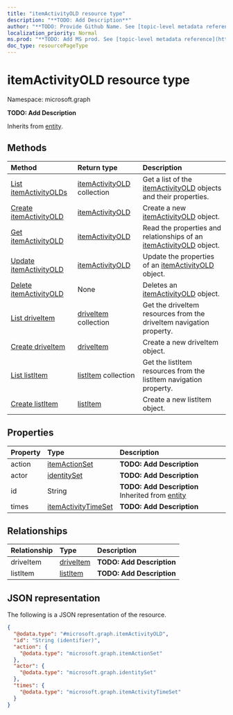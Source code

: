 ```yaml
---
title: "itemActivityOLD resource type"
description: "**TODO: Add Description**"
author: "**TODO: Provide Github Name. See [topic-level metadata reference](https://msgo.azurewebsites.net/add/document/guidelines/metadata.html#topic-level-metadata)**"
localization_priority: Normal
ms.prod: "**TODO: Add MS prod. See [topic-level metadata reference](https://msgo.azurewebsites.net/add/document/guidelines/metadata.html#topic-level-metadata)**"
doc_type: resourcePageType
---
```


# itemActivityOLD resource type

Namespace: microsoft.graph



**TODO: Add Description**


Inherits from [entity](../resources/entity.md).

## Methods
|Method|Return type|Description|
|:---|:---|:---|
|[List itemActivityOLDs](../api/itemactivityold-list.md)|[itemActivityOLD](../resources/itemactivityold.md) collection|Get a list of the [itemActivityOLD](../resources/itemactivityold.md) objects and their properties.|
|[Create itemActivityOLD](../api/itemactivityold-create.md)|[itemActivityOLD](../resources/itemactivityold.md)|Create a new [itemActivityOLD](../resources/itemactivityold.md) object.|
|[Get itemActivityOLD](../api/itemactivityold-get.md)|[itemActivityOLD](../resources/itemactivityold.md)|Read the properties and relationships of an [itemActivityOLD](../resources/itemactivityold.md) object.|
|[Update itemActivityOLD](../api/itemactivityold-update.md)|[itemActivityOLD](../resources/itemactivityold.md)|Update the properties of an [itemActivityOLD](../resources/itemactivityold.md) object.|
|[Delete itemActivityOLD](../api/itemactivityold-delete.md)|None|Deletes an [itemActivityOLD](../resources/itemactivityold.md) object.|
|[List driveItem](../api/itemactivityold-list-driveitem.md)|[driveItem](../resources/driveitem.md) collection|Get the driveItem resources from the driveItem navigation property.|
|[Create driveItem](../api/itemactivityold-post-driveitem.md)|[driveItem](../resources/driveitem.md)|Create a new driveItem object.|
|[List listItem](../api/itemactivityold-list-listitem.md)|[listItem](../resources/listitem.md) collection|Get the listItem resources from the listItem navigation property.|
|[Create listItem](../api/itemactivityold-post-listitem.md)|[listItem](../resources/listitem.md)|Create a new listItem object.|

## Properties
|Property|Type|Description|
|:---|:---|:---|
|action|[itemActionSet](../resources/itemactionset.md)|**TODO: Add Description**|
|actor|[identitySet](../resources/identityset.md)|**TODO: Add Description**|
|id|String|**TODO: Add Description** Inherited from [entity](../resources/entity.md)|
|times|[itemActivityTimeSet](../resources/itemactivitytimeset.md)|**TODO: Add Description**|

## Relationships
|Relationship|Type|Description|
|:---|:---|:---|
|driveItem|[driveItem](../resources/driveitem.md)|**TODO: Add Description**|
|listItem|[listItem](../resources/listitem.md)|**TODO: Add Description**|

## JSON representation
The following is a JSON representation of the resource.
<!-- {
  "blockType": "resource",
  "keyProperty": "id",
  "@odata.type": "microsoft.graph.itemActivityOLD",
  "baseType": "microsoft.graph.entity",
  "openType": false
}
-->
``` json
{
  "@odata.type": "#microsoft.graph.itemActivityOLD",
  "id": "String (identifier)",
  "action": {
    "@odata.type": "microsoft.graph.itemActionSet"
  },
  "actor": {
    "@odata.type": "microsoft.graph.identitySet"
  },
  "times": {
    "@odata.type": "microsoft.graph.itemActivityTimeSet"
  }
}
```

